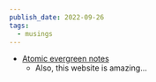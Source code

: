 ```yaml
---
publish_date: 2022-09-26
tags:
  - musings
---
```

- [Atomic evergreen notes](https://notes.andymatuschak.org/Evergreen_notes?stackedNotes=z2HUE4ABbQjUNjrNemvkTCsLa1LPDRuwh1tXC)
	- Also, this website is amazing...
